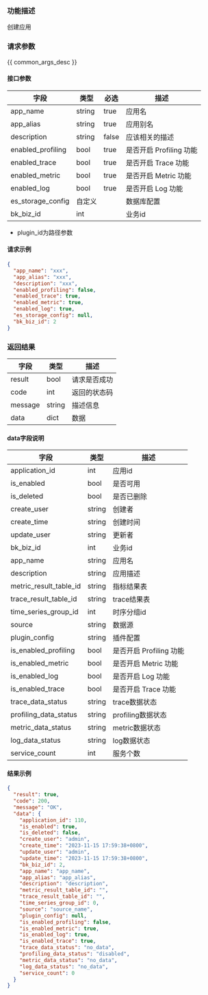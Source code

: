 ### 功能描述

创建应用

### 请求参数

{{ common_args_desc }}

#### 接口参数

| 字段              | 类型   | 必选  | 描述                    |
| ----------------- | ------ | ----- | ----------------------- |
| app_name          | string | true  | 应用名                  |
| app_alias         | string | true  | 应用别名                |
| description       | string | false | 应该相关的描述          |
| enabled_profiling | bool   | true  | 是否开启 Profiling 功能 |
| enabled_trace     | bool   | true  | 是否开启 Trace 功能     |
| enabled_metric    | bool   | true  | 是否开启 Metric 功能    |
| enabled_log       | bool   | true  | 是否开启 Log 功能       |
| es_storage_config | 自定义 |       | 数据库配置              |
| bk_biz_id         | int    |       | 业务id                  |

- plugin_id为路径参数

#### 请求示例

```json
{
  "app_name": "xxx",
  "app_alias": "xxx",
  "description": "xxx",
  "enabled_profiling": false,
  "enabled_trace": true,
  "enabled_metric": true,
  "enabled_log": true,
  "es_storage_config": null,
  "bk_biz_id": 2
}
```

### 返回结果

| 字段    | 类型   | 描述         |
| ------- | ------ | ------------ |
| result  | bool   | 请求是否成功 |
| code    | int    | 返回的状态码 |
| message | string | 描述信息     |
| data    | dict   | 数据         |

#### data字段说明

| 字段                   | 类型   | 描述                    |
| ---------------------- | ------ | ----------------------- |
| application_id         | int    | 应用id                  |
| is_enabled             | bool   | 是否可用                |
| is_deleted             | bool   | 是否已删除              |
| create_user            | string | 创建者                  |
| create_time            | string | 创建时间                |
| update_user            | string | 更新者                  |
| bk_biz_id              | int    | 业务id                  |
| app_name               | string | 应用名                  |
| description            | string | 应用描述                |
| metric_result_table_id | string | 指标结果表              |
| trace_result_table_id  | string | trace结果表             |
| time_series_group_id   | int    | 时序分组id              |
| source                 | string | 数据源                  |
| plugin_config          | string | 插件配置                |
| is_enabled_profiling   | bool   | 是否开启 Profiling 功能 |
| is_enabled_metric      | bool   | 是否开启 Metric 功能    |
| is_enabled_log         | bool   | 是否开启 Log 功能       |
| is_enabled_trace       | bool   | 是否开启 Trace 功能     |
| trace_data_status      | string | trace数据状态           |
| profiling_data_status  | string | profiling数据状态       |
| metric_data_status     | string | metric数据状态          |
| log_data_status        | string | log数据状态             |
| service_count          | int    | 服务个数                |

#### 结果示例

```json
{
  "result": true,
  "code": 200,
  "message": "OK",
  "data": {
    "application_id": 110,
    "is_enabled": true,
    "is_deleted": false,
    "create_user": "admin",
    "create_time": "2023-11-15 17:59:38+0800",
    "update_user": "admin",
    "update_time": "2023-11-15 17:59:38+0800",
    "bk_biz_id": 2,
    "app_name": "app_name",
    "app_alias": "app_alias",
    "description": "description",
    "metric_result_table_id": "",
    "trace_result_table_id": "",
    "time_series_group_id": 0,
    "source": "source_name",
    "plugin_config": null,
    "is_enabled_profiling": false,
    "is_enabled_metric": true,
    "is_enabled_log": true,
    "is_enabled_trace": true,
    "trace_data_status": "no_data",
    "profiling_data_status": "disabled",
    "metric_data_status": "no_data",
    "log_data_status": "no_data",
    "service_count": 0
  }
}
```